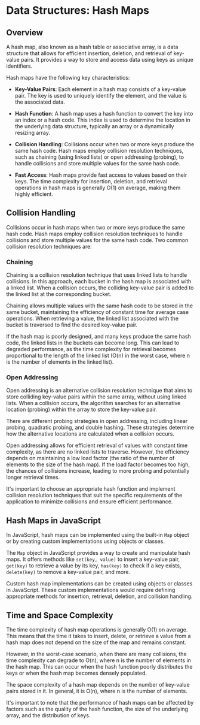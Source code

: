 # Data Structures: Hash Maps

## Overview

A hash map, also known as a hash table or associative array, is a data structure that allows for efficient insertion, deletion, and retrieval of key-value pairs. It provides a way to store and access data using keys as unique identifiers.

Hash maps have the following key characteristics:

- **Key-Value Pairs**: Each element in a hash map consists of a key-value pair. The key is used to uniquely identify the element, and the value is the associated data.

- **Hash Function**: A hash map uses a hash function to convert the key into an index or a hash code. This index is used to determine the location in the underlying data structure, typically an array or a dynamically resizing array.

- **Collision Handling**: Collisions occur when two or more keys produce the same hash code. Hash maps employ collision resolution techniques, such as chaining (using linked lists) or open addressing (probing), to handle collisions and store multiple values for the same hash code.

- **Fast Access**: Hash maps provide fast access to values based on their keys. The time complexity for insertion, deletion, and retrieval operations in hash maps is generally O(1) on average, making them highly efficient.

## Collision Handling

Collisions occur in hash maps when two or more keys produce the same hash code. Hash maps employ collision resolution techniques to handle collisions and store multiple values for the same hash code. Two common collision resolution techniques are:

### Chaining

Chaining is a collision resolution technique that uses linked lists to handle collisions. In this approach, each bucket in the hash map is associated with a linked list. When a collision occurs, the colliding key-value pair is added to the linked list at the corresponding bucket.

Chaining allows multiple values with the same hash code to be stored in the same bucket, maintaining the efficiency of constant time for average case operations. When retrieving a value, the linked list associated with the bucket is traversed to find the desired key-value pair.

If the hash map is poorly designed, and many keys produce the same hash code, the linked lists in the buckets can become long. This can lead to degraded performance, as the time complexity for retrieval becomes proportional to the length of the linked list (O(n) in the worst case, where n is the number of elements in the linked list).

### Open Addressing

Open addressing is an alternative collision resolution technique that aims to store colliding key-value pairs within the same array, without using linked lists. When a collision occurs, the algorithm searches for an alternative location (probing) within the array to store the key-value pair.

There are different probing strategies in open addressing, including linear probing, quadratic probing, and double hashing. These strategies determine how the alternative locations are calculated when a collision occurs.

Open addressing allows for efficient retrieval of values with constant time complexity, as there are no linked lists to traverse. However, the efficiency depends on maintaining a low load factor (the ratio of the number of elements to the size of the hash map). If the load factor becomes too high, the chances of collisions increase, leading to more probing and potentially longer retrieval times.

It's important to choose an appropriate hash function and implement collision resolution techniques that suit the specific requirements of the application to minimize collisions and ensure efficient performance.

## Hash Maps in JavaScript

In JavaScript, hash maps can be implemented using the built-in `Map` object or by creating custom implementations using objects or classes.

The `Map` object in JavaScript provides a way to create and manipulate hash maps. It offers methods like `set(key, value)` to insert a key-value pair, `get(key)` to retrieve a value by its key, `has(key)` to check if a key exists, `delete(key)` to remove a key-value pair, and more.

Custom hash map implementations can be created using objects or classes in JavaScript. These custom implementations would require defining appropriate methods for insertion, retrieval, deletion, and collision handling.

## Time and Space Complexity

The time complexity of hash map operations is generally O(1) on average. This means that the time it takes to insert, delete, or retrieve a value from a hash map does not depend on the size of the map and remains constant.

However, in the worst-case scenario, when there are many collisions, the time complexity can degrade to O(n), where n is the number of elements in the hash map. This can occur when the hash function poorly distributes the keys or when the hash map becomes densely populated.

The space complexity of a hash map depends on the number of key-value pairs stored in it. In general, it is O(n), where n is the number of elements.

It's important to note that the performance of hash maps can be affected by factors such as the quality of the hash function, the size of the underlying array, and the distribution of keys.
